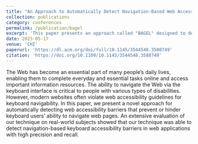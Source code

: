```yaml
---
title: "An Approach to Automatically Detect Navigation-Based Web Accessibility Barriers for Keyboard Users"
collection: publications
category: conferences
permalink: /publication/bagel
excerpt: 'This paper presents an approach called "BAGEL" designed to detect interactive behaviors that make navigating web UIs confusing or unintuitive for keyboard users.'
date: 2023-05-17
venue: 'CHI'
paperurl: 'https://dl.acm.org/doi/full/10.1145/3544548.3580749'
citation: 'https://doi.org/10.1109/10.1145/3544548.3580749'
---
```


The Web has become an essential part of many people’s daily lives, enabling them to complete everyday and essential tasks online and access important information resources. The ability to navigate the Web via the keyboard interface is critical to people with various types of disabilities. However, modern websites often violate web accessibility guidelines for keyboard navigability. In this paper, we present a novel approach for automatically detecting web accessibility barriers that prevent or hinder keyboard users’ ability to navigate web pages. An extensive evaluation of our technique on real-world subjects showed that our technique was able to detect navigation-based keyboard accessibility barriers in web applications with high precision and recall.